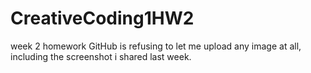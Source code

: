 # CreativeCoding1HW2
week 2 homework
GitHub is refusing to let me upload any image at all, including the screenshot i shared last week.
